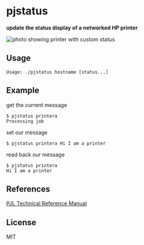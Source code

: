 # pjstatus
**update the status display of a networked HP printer**

![photo showing printer with custom status](https://cloud.githubusercontent.com/assets/95347/6493120/97746ea6-c286-11e4-912d-20097d9b16ef.jpg)


## Usage
```
Usage: ./pjstatus hostname [status...]
```

## Example

get the current message
```
$ pjstatus printera
Processing job
```

set our message
```
$ pjstatus printera Hi I am a printer
```

read back our message
```
$ pjstatus printera
Hi I am a printer
```

## References

[PJL Technical Reference Manual](http://h20565.www2.hp.com/hpsc/doc/public/display?docId=emr_na-bpl13208)

## License

MIT
